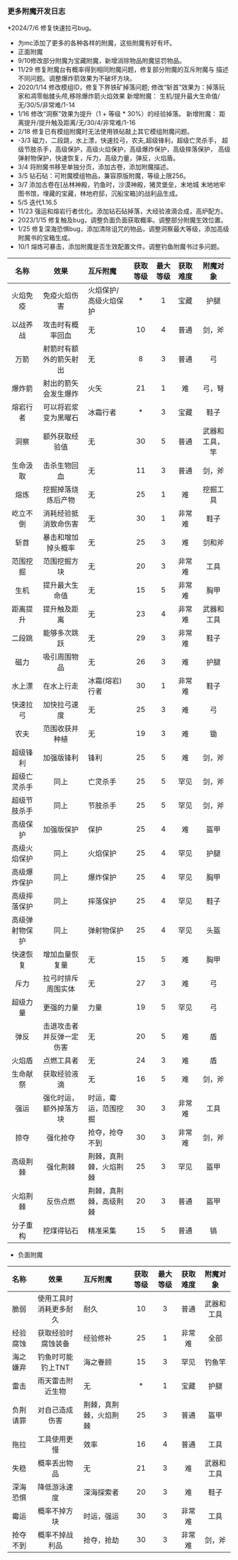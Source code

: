 ### 更多附魔开发日志

*2024/7/6 修复快速拉弓bug。

* 为mc添加了更多的各种各样的附魔，这些附魔有好有坏。
* 正面附魔
* 9/10修改部分附魔为宝藏附魔，新增消除物品附魔惩罚物品。
* 11/29 修复附魔台有概率得到相同附魔问题，修复部分附魔的互斥附魔与
描述不同问题。调整爆炸箭效果为不破坏方块。
* 2020/1/14 修改模组ID，修复下界铁矿掉落问题;
修改“斩首”效果为：掉落玩家和凋零骷髅头颅,移除爆炸箭火焰效果
新增附魔： 生机/提升最大生命值/无/30/5/非常难/1-14
* 1/16 修改“洞察”效果为提升（1 + 等级 * 30%）的经验掉落。
  新增附魔： 距离提升/提升触及距离/无/30/4/非常难/1-16
* 2/18 修复已有模组附魔时无法使用铁砧敲上其它模组附魔问题。
* -3/3 磁力，二段跳，水上漂，快速拉弓，农夫,超级锋利，超级亡灵杀手，
超级节肢杀手，高级保护，高级火焰保护，高级爆炸保护，高级摔落保护，
高级弹射物保护，快速恢复，斥力，高级力量，弹反，火焰盾。
* 3/4 将附魔书移至单独分页，添加古卷，添加附魔描述。
* 3/5 钻石砧：可附魔模组物品，兼容原版附魔，等级上限256。
* 3/7 添加古卷在[丛林神殿，钓鱼时，沙漠神殿，猪灵堡垒，末地城
  末地地牢图书馆，埋藏的宝藏，林地府邸，沉船宝箱]的战利品生成。
* 5/5 迭代1.16.5
* 11/23 强运和熔岩行者优化。添加钻石砧掉落，大经验液滴合成，高炉配方。
* 2023/1/15 修复触及bug，调整负面负面获取概率。调整部分附魔生效位置。
* 1/25 修复深海恐惧bug，添加清除诅咒的物品，调整洞察最大等级，添加高级附魔书的宝箱生成。
* 10/1 熔炼可暴击，添加附魔是否生效配置文件。调整钓鱼附魔书过多问题。

|名称|效果|互斥附魔|获取等级|最大等级|获取难度|附魔对象|
|:---:|:---:|:---|:---:|:---:|:---:|:---:|
|火焰免疫|免疫火焰伤害|火焰保护/高级火焰保护|*|1|宝藏|护腿|
|以战养战|攻击时有概率回血|无|10|4|普通|剑，斧|
|万箭|射箭时有额外的箭矢射出|无|8|3|普通|弓|
|爆炸箭|射出的箭矢会发生爆炸|火矢|21|1|难|弓，弩|
|熔岩行者|可以将岩浆变为黑曜石|冰霜行者|*|3|宝藏|鞋子|
|洞察|额外获取经验值|无|30|5|普通|武器和工具，竿|
|生命汲取|击杀生物回血|无|11|3|普通|剑，斧|
|熔炼|挖掘掉落烧炼后产物|无|25|1|难|挖掘工具|
|屹立不倒|消耗经验抵消致命伤害|无|30|1|非常难|鞋子|
|斩首|暴击和增加掉头概率|无|25|3|难|剑和斧|
|范围挖掘|范围挖掘方块|无|20|3|非常难|工具|
|生机|提升最大生命值|无|15|5|非常难|胸甲|
|距离提升|提升触及距离|无|23|4|非常难|武器和工具|
|二段跳|能够多次跳跃|无|29|3|非常难|鞋子|
|磁力|吸引周围物品|无|26|3|难|护腿|
|水上漂|在水上行走|冰霜(熔岩)行者|30|1|非常难|鞋子|
|快速拉弓|加快拉弓速度|无|25|3|难|弓|
|农夫|范围收获并种植|无|19|3|难|锄|
|超级锋利|加强版锋利|锋利|25|5|难|剑，斧|
|超级亡灵杀手|同上|亡灵杀手|25|5|罕见|剑，斧|
|超级节肢杀手|同上|节肢杀手|25|5|罕见|剑，斧|
|高级保护|加强版保护|保护|25|4|难|盔甲|
|高级火焰保护|同上|火焰保护|25|4|罕见|护腿|
|高级爆炸保护|同上|爆炸保护|25|4|罕见|胸甲|
|高级摔落保护|同上|摔落保护|25|4|罕见|鞋子|
|高级弹射物保护|同上|弹射物保护|25|4|罕见|头盔|
|快速恢复|增加血量恢复量|无|15|5|难|胸甲|
|斥力|拉弓时排斥周围实体|无|27|3|难|弓|
|超级力量|更强的力量|力量|19|5|罕见|弓|
|弹反|击退攻击者并反弹一定伤害|无|20|5|难|盾|
|火焰盾|点燃工具者|无|24|3|难|盾|
|生命献祭|获取经验液滴|无|16|5|难|剑，斧|
|强运|强化时运，额外掉落方块|时运，霉运，范围挖掘|30|3|非常难|工具|
|掠夺|强化抢夺|抢夺，抢夺不到|30|3|非常难|剑，斧|
|高级荆棘|强化荆棘|荆棘，真荆棘，火焰荆棘|25|3|罕见|盔甲|
|火焰荆棘|反伤点燃|荆棘，真荆棘，高级荆棘|20|3|普通|盔甲|
|分子重构|挖煤得钻石|精准采集|15|5|普通|镐|

* 负面附魔

|名称|效果|互斥附魔|获取等级|最大等级|获取难度|附魔对象|
|:---:|:---:|:---|:---:|:---:|:---:|:---:|
|脆弱|使用工具时消耗更多耐久|耐久|10|3|普通|武器和工具|
|经验腐蚀|获取经验时腐蚀装备|经验修补|25|1|非常难|全部|
|海之嫌弃|钓鱼时可能钓上TNT|海之眷顾|15|3|罕见|钓鱼竿|
|雷击|雨天雷击附近生物|无|*|1|宝藏|护腿|
|负荆请罪|对自己造成伤害|荆棘，真荆棘，火焰荆棘|25|3|普通|盔甲|
|拖拉|工具使用更慢|效率|16|4|普通|工具|
|失稳|概率丢出物品|无|21|3|难|武器和工具|
|深海恐惧|降低游泳速度|深海探索者|20|3|难|鞋子|
|霉运|概率不掉方块|时运，强运|30|3|非常难|工具|
|抢夺不到|概率不掉战利品|抢夺，抢劫|30|3|非常难|剑，斧|
